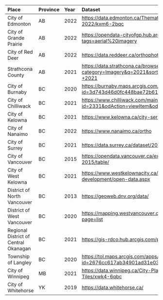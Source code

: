 |Place|Province|Year|Dataset|Internet Archive|
|:----|:----|:----|:----|:----|
|City of Edmonton|AB|2022|https://data.edmonton.ca/Thematic-Features/Orthophoto-Repository-2022/kxm6-2bqc| |
|City of Grande Prairie|AB|2022|https://opendata-cityofgp.hub.arcgis.com/search?tags=aerial%20imagery| |
|City of Red Deer|AB|2022|https://data.reddeer.ca/orthophotography|https://archive.org/details/city-of-red-deer-2022-orthoimagery|
|Strathcona County|AB|2021|https://data.strathcona.ca/browse?category=Imagery&q=2021&sortBy=relevance&tags=orthophotos+-+2021| |
|City of Burnaby|BC|2020|https://burnaby.maps.arcgis.com/home/item.html?id=3d743d46d0fc448bae72b61846f80f5d|https://archive.org/details/city-of-burnaby-2020-orthoimagery|
|City of Chilliwack|BC|2021|https://www.chilliwack.com/main/page.cfm?id=2331&odAction=viewItem&odID=177| |
|City of Kelowna|BC|2021|https://www.kelowna.ca/city-services/maps-open-data/orthophotos|https://archive.org/details/city-of-kelowna-2021-orthoimagery|
|City of Nanaimo|BC|2022|https://www.nanaimo.ca/ortho|https://archive.org/details/city-of-nanaimo-2022-orthoimagery|
|City of Surrey|BC|2021|https://data.surrey.ca/dataset/2021-orthophoto| |
|City of Vancouver|BC|2015|https://opendata.vancouver.ca/explore/dataset/orthophoto-imagery-2015/table/| |
|City of West Kelowna|BC|2021|https://www.westkelownacity.ca/en/building-business-and-development/open-data.aspx|https://archive.org/details/city-of-west-kelowna-2021-orthoimagery|
|District of North Vancouver|BC|2013|https://geoweb.dnv.org/data/|https://archive.org/details/district-of-north-vancouver-2013-orthoimagery|
|District of West Vancouver|BC|2020|https://mapping.westvancouver.ca/OD/dbo_OPENDATA_FILES_list.php?page=list|https://archive.org/details/district-of-west-vancouver-2020-orthoimagery|
|Regional District of Central Okanagan|BC|2021|https://gis-rdco.hub.arcgis.com/pages/open-data| |
|Township of Langley|BC|2020|https://tol.maps.arcgis.com/apps/webappviewer/index.html?id=2676cc617ab34901ad31e036cc12d547| |
|City of Winnipeg|MB|2021|https://data.winnipeg.ca/City-Planning/Orthographic-Photography-Tiles/xwk4-6qbc| |
|City of Whitehorse|YK|2019|https://data.whitehorse.ca/|https://archive.org/details/whitehorse-2019-orthoimagery|
